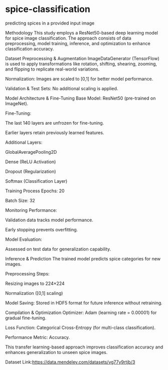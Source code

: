 # spice-classification
predicting spices in a provided input image


Methodology
This study employs a ResNet50-based deep learning model for spice image classification. The approach consists of data preprocessing, model training, inference, and optimization to enhance classification accuracy.

Dataset Preprocessing & Augmentation
ImageDataGenerator (TensorFlow) is used to apply transformations like rotation, shifting, shearing, zooming, and flipping to replicate real-world variations.

Normalization: Images are scaled to [0,1] for better model performance.

Validation & Test Sets: No additional scaling is applied.

Model Architecture & Fine-Tuning
Base Model: ResNet50 (pre-trained on ImageNet).

Fine-Tuning:

The last 140 layers are unfrozen for fine-tuning.

Earlier layers retain previously learned features.

Additional Layers:

GlobalAveragePooling2D

Dense (ReLU Activation)

Dropout (Regularization)

Softmax (Classification Layer)

Training Process
Epochs: 20

Batch Size: 32

Monitoring Performance:

Validation data tracks model performance.

Early stopping prevents overfitting.

Model Evaluation:

Assessed on test data for generalization capability.

Inference & Prediction
The trained model predicts spice categories for new images.

Preprocessing Steps:

Resizing images to 224×224

Normalization ([0,1] scaling)

Model Saving: Stored in HDF5 format for future inference without retraining.

Compilation & Optimization
Optimizer: Adam (learning rate = 0.00001) for gradual fine-tuning.

Loss Function: Categorical Cross-Entropy (for multi-class classification).

Performance Metric: Accuracy.

This transfer learning-based approach improves classification accuracy and enhances generalization to unseen spice images.

Dataset Link:https://data.mendeley.com/datasets/vg77y9rtjb/3
